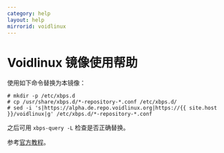 ```yaml
---
category: help
layout: help
mirrorid: voidlinux
---
```


# Voidlinux 镜像使用帮助

使用如下命令替换为本镜像：

```
# mkdir -p /etc/xbps.d
# cp /usr/share/xbps.d/*-repository-*.conf /etc/xbps.d/
# sed -i 's|https://alpha.de.repo.voidlinux.org|https://{{ site.host }}/voidlinux|g' /etc/xbps.d/*-repository-*.conf
```

之后可用 `xbps-query -L` 检查是否正确替换。

参考[官方教程](https://docs.voidlinux.org/xbps/repositories/mirrors/changing.html)。
